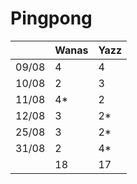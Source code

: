 # Pingpong


|   |  Wanas |  Yazz | 
|---|---|---|
|  09/08 |  4  |  4  |
|  10/08 |  2  |  3  |
|  11/08 |  4* |   2  |
|  12/08 |  3 |   2*  |
|  25/08 |  3 |   2*  |
|  31/08 |  2 |   4*  |
|  |  18 |   17  |
